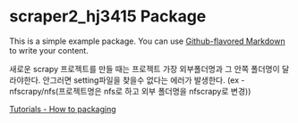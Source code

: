 # scraper2_hj3415 Package

This is a simple example package. You can use
[Github-flavored Markdown](https://guides.github.com/features/mastering-markdown/)
to write your content.

새로운 scrapy 프로젝트를 만들 때는 프로젝트 가장 외부폴더명과 그 안쪽 폴더명이 달라야한다. 안그러면 setting파일을 찾을수 없다는 에러가 발생한다.
(ex - nfscrapy/nfs(프로젝트명은 nfs로 하고 외부 폴더명을 nfscrapy로 변경))

[Tutorials - How to packaging](https://packaging.python.org/en/latest/tutorials/packaging-projects/)


